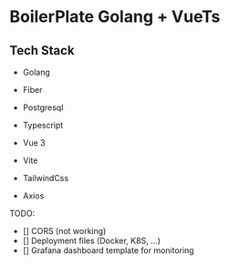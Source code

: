 # BoilerPlate Golang + VueTs

## Tech Stack

- Golang
- Fiber
- Postgresql

- Typescript
- Vue 3
- Vite
- TailwindCss
- Axios

TODO:

- [] CORS (not working)
- [] Deployment files (Docker, K8S, ...)
- [] Grafana dashboard template for monitoring
